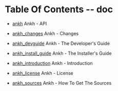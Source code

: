 
[//000000001]: # (Table of contents generated by tcllib/doctools/toc with format 'markdown')

# Table Of Contents \-\- doc

  - [ankh](doc/files/ankh\.md) Ankh \- API

  - [ankh\_changes](doc/files/ankh\_changes\.md) Ankh \- Changes

  - [ankh\_devguide](doc/files/ankh\_devguide\.md) Ankh \- The Developer's Guide

  - [ankh\_install\_guide](doc/files/ankh\_installer\.md) Ankh \- The Installer's Guide

  - [ankh\_introduction](doc/files/ankh\_intro\.md) Ankh \- Introduction

  - [ankh\_license](doc/files/ankh\_license\.md) Ankh \- License

  - [ankh\_sources](doc/files/ankh\_sources\.md) Ankh \- How To Get The Sources
